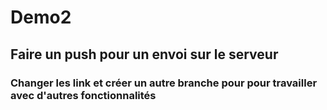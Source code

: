 # Demo2

## Faire un push pour un envoi sur le serveur

### Changer les link et créer un autre branche pour pour travailler avec d'autres fonctionnalités 
